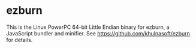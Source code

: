 # ezburn

This is the Linux PowerPC 64-bit Little Endian binary for ezburn, a JavaScript bundler and minifier. See https://github.com/khulnasoft/ezburn for details.
